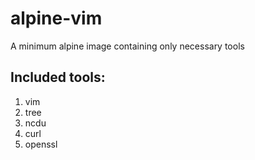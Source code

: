 # alpine-vim

A minimum alpine image containing only necessary tools

## Included tools:

1. vim
2. tree
3. ncdu
4. curl
5. openssl

